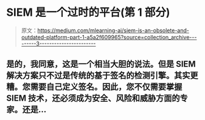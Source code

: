 # SIEM 是一个过时的平台(第 1 部分)

> 原文：<https://medium.com/mlearning-ai/siem-is-an-obsolete-and-outdated-platform-part-1-a5a2f609965?source=collection_archive---------3----------------------->

## 是的，我同意，这是一个相当大胆的说法。但是 SIEM 解决方案只不过是传统的基于签名的检测引擎。其实更糟。您需要自己定义签名。因此，您不仅需要掌握 SIEM 技术，还必须成为安全、风险和威胁方面的专家。还是…
